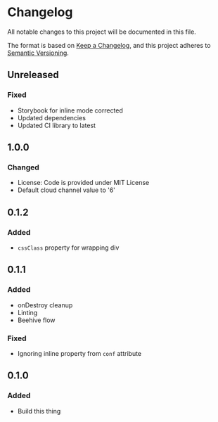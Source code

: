 # Changelog
All notable changes to this project will be documented in this file.

The format is based on [Keep a Changelog](https://keepachangelog.com/en/1.0.0/),
and this project adheres to [Semantic Versioning](https://semver.org/spec/v2.0.0.html).

## Unreleased
### Fixed
- Storybook for inline mode corrected
- Updated dependencies
- Updated CI library to latest

## 1.0.0
### Changed
- License: Code is provided under MIT License
- Default cloud channel value to '6'

## 0.1.2
### Added
- `cssClass` property for wrapping div

## 0.1.1
### Added
- onDestroy cleanup
- Linting
- Beehive flow
### Fixed
- Ignoring inline property from `conf` attribute

## 0.1.0
### Added
- Build this thing